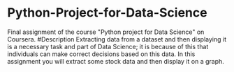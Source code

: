 # Python-Project-for-Data-Science
Final assignment of the course "Python project for Data Science" on Coursera.
#Description
Extracting data from a dataset and then displaying it is a necessary task and part of Data Science; it is because of this that individuals can make correct decisions based on this data. In this assignment you will extract some stock data and then display it on a graph.
